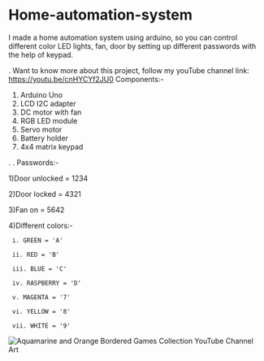 # Home-automation-system
 I made a home automation system using arduino, so you can control different color LED lights, fan, door by setting up different passwords with the help of keypad.

 
 .
Want to know more about this project, follow my youTube channel link: https://youtu.be/cnHYCYf2JU0
Components:-
1) Arduino Uno
2) LCD I2C adapter
3)  DC motor with fan
4) RGB LED module
5) Servo motor
6) Battery holder
7) 4x4 matrix keypad

.
.
Passwords:-

1)Door unlocked = 1234

2)Door locked = 4321

3)Fan on = 5642

4)Different colors:-

     i. GREEN = 'A'
     
     ii. RED = 'B'
     
     iii. BLUE = 'C'
     
     iv. RASPBERRY = 'D'
     
     v. MAGENTA = '7'
     
     vi. YELLOW = '8'
     
     vii. WHITE = '9'
     
     
     
![Aquamarine and Orange Bordered Games Collection YouTube Channel Art](https://user-images.githubusercontent.com/63573906/119773620-864ad380-bede-11eb-8f66-ba219c389396.png)
